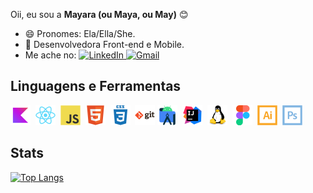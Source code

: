 Oii, eu sou a **Mayara (ou Maya, ou May)** :blush:

- 😄 Pronomes: Ela/Ella/She.  
- :briefcase: Desenvolvedora Front-end e Mobile.  
- <div id="badges">
  Me ache no:
  <a href="https://www.linkedin.com/in/mayara-regina-bispo/">
    <img src="https://img.shields.io/badge/LinkedIn-blue?style=for-the-badge&logo=linkedin&logoColor=white" alt="LinkedIn"/>
  </a>
  <a href="mailto:mayarareginabisp@gmail.com">
    <img src="https://img.shields.io/badge/Gmail-red?style=for-the-badge&logo=linkedin&logoColor=white" alt="Gmail"/>
  </a>
</div>

## Linguagens e Ferramentas
<div>
      <img src="https://github.com/devicons/devicon/blob/master/icons/kotlin/kotlin-original.svg" title="Kotlin" alt="Kotlin" width="32" height="32"/>&nbsp;
      <img src="https://github.com/devicons/devicon/blob/master/icons/react/react-original.svg" title="React Native" alt="React Native" width="32" height="32"/>&nbsp;
      <img src="https://github.com/devicons/devicon/blob/master/icons/javascript/javascript-original.svg" title="JavaScript" alt="JavaScript" width="32" height="32"/>&nbsp;
      <img src="https://github.com/devicons/devicon/blob/master/icons/html5/html5-original.svg" title="HTML5" alt="HTML" width="32" height="32"/>&nbsp;
      <img src="https://github.com/devicons/devicon/blob/master/icons/css3/css3-plain-wordmark.svg"  title="CSS3" alt="CSS" width="32" height="32"/>&nbsp;
      <img src="https://github.com/devicons/devicon/blob/master/icons/git/git-original-wordmark.svg" title="Git" alt="Git" width="32" height="32"/>
      <img src="https://github.com/devicons/devicon/blob/master/icons/androidstudio/androidstudio-original.svg" title="Android Studio" alt="Android Studio" width="32" height="32"/>&nbsp;
      <img src="https://github.com/devicons/devicon/blob/master/icons/intellij/intellij-original.svg" title="Intellij" alt="Intellij" width="32" height="32"/>&nbsp;
      <img src="https://github.com/devicons/devicon/blob/master/icons/linux/linux-original.svg" title="Linux" alt="Linux" width="32" height="32"/>&nbsp;
      <img src="https://github.com/devicons/devicon/blob/master/icons/figma/figma-original.svg" title="Figma" alt="Figma" width="32" height="32"/>&nbsp;
      <img src="https://github.com/devicons/devicon/blob/master/icons/illustrator/illustrator-line.svg" title="Illustrator" alt="Illustrator" width="32" height="32"/>&nbsp;
      <img src="https://github.com/devicons/devicon/blob/master/icons/photoshop/photoshop-line.svg" title="Photoshop" alt="Photoshop" width="32" height="32"/>&nbsp;
</div>

## Stats
[![Top Langs](https://github-readme-stats.vercel.app/api/top-langs/?username=ihappygirl&layout=compact&theme=vision-friendly-dark)](https://github.com/anuraghazra/github-readme-stats)












